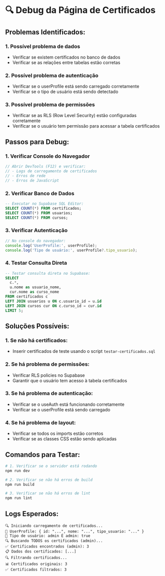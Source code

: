 # 🔍 Debug da Página de Certificados

## Problemas Identificados:

### 1. **Possível problema de dados**
- Verificar se existem certificados no banco de dados
- Verificar se as relações entre tabelas estão corretas

### 2. **Possível problema de autenticação**
- Verificar se o userProfile está sendo carregado corretamente
- Verificar se o tipo de usuário está sendo detectado

### 3. **Possível problema de permissões**
- Verificar se as RLS (Row Level Security) estão configuradas corretamente
- Verificar se o usuário tem permissão para acessar a tabela certificados

## Passos para Debug:

### 1. **Verificar Console do Navegador**
```javascript
// Abrir DevTools (F12) e verificar:
// - Logs de carregamento de certificados
// - Erros de rede
// - Erros de JavaScript
```

### 2. **Verificar Banco de Dados**
```sql
-- Executar no Supabase SQL Editor:
SELECT COUNT(*) FROM certificados;
SELECT COUNT(*) FROM usuarios;
SELECT COUNT(*) FROM cursos;
```

### 3. **Verificar Autenticação**
```javascript
// No console do navegador:
console.log('UserProfile:', userProfile);
console.log('Tipo de usuário:', userProfile?.tipo_usuario);
```

### 4. **Testar Consulta Direta**
```sql
-- Testar consulta direta no Supabase:
SELECT 
  c.*,
  u.nome as usuario_nome,
  cur.nome as curso_nome
FROM certificados c
LEFT JOIN usuarios u ON c.usuario_id = u.id
LEFT JOIN cursos cur ON c.curso_id = cur.id
LIMIT 5;
```

## Soluções Possíveis:

### 1. **Se não há certificados:**
- Inserir certificados de teste usando o script `testar-certificados.sql`

### 2. **Se há problema de permissões:**
- Verificar RLS policies no Supabase
- Garantir que o usuário tem acesso à tabela certificados

### 3. **Se há problema de autenticação:**
- Verificar se o useAuth está funcionando corretamente
- Verificar se o userProfile está sendo carregado

### 4. **Se há problema de layout:**
- Verificar se todos os imports estão corretos
- Verificar se as classes CSS estão sendo aplicadas

## Comandos para Testar:

```bash
# 1. Verificar se o servidor está rodando
npm run dev

# 2. Verificar se não há erros de build
npm run build

# 3. Verificar se não há erros de lint
npm run lint
```

## Logs Esperados:

```
🔍 Iniciando carregamento de certificados...
👤 UserProfile: { id: "...", nome: "...", tipo_usuario: "..." }
👤 Tipo de usuário: admin É admin: true
🔍 Buscando TODOS os certificados (admin)...
✅ Certificados encontrados (admin): 3
📋 Dados dos certificados: [...]
🔍 Filtrando certificados...
📊 Certificados originais: 3
✅ Certificados filtrados: 3
```
